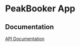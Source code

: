 # PeakBooker App

## Documentation

[API Documentation](https://documenter.getpostman.com/view/20023230/2sA3QterP1)
